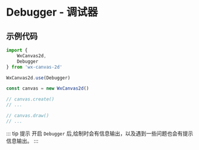 # Debugger - 调试器

## 示例代码

```js
import {
    WxCanvas2d,
    Debugger
} from 'wx-canvas-2d'

WxCanvas2d.use(Debugger)

const canvas = new WxCanvas2d()

// canvas.create()
// ...

// canvas.draw()
// ...
```

::: tip 提示
开启 `Debugger` 后,绘制时会有信息输出，以及遇到一些问题也会有提示信息输出。
:::
